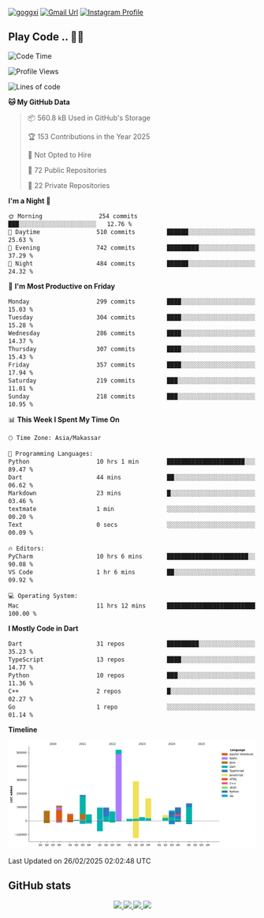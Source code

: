 [![goggxi](https://img.shields.io/badge/Portofolio-Goggxi-orange)](https://goggxi.github.io)
[![Gmail Url](https://img.shields.io/twitter/url?label=Goggxi@gmail.com&logo=gmail&style=social&url=http%3A%2F%2Fmailto%3Acontact.Goggxi@gmail.com)](mailto:Goggxi@gmail.com) [![Instagram Profile](https://img.shields.io/twitter/url?label=moh_rifkan&logo=instagram&style=social&url=https://www.instagram.com/moh_rifkan/)](https://www.instagram.com/moh_rifkan/)

## Play Code .. 💬🚀

<!-- [![Moh Rifkan GitHub stats](https://github-readme-stats.vercel.app/api?username=goggxi&count_private=true&show_icons=true&theme=dracula&custom_title=Goggxi%20Statistic%20🚀)](https://github.com/goggxi/goggxi)

[![Top Langs](https://github-readme-stats.vercel.app/api/top-langs/?username=goggxi&langs_count=8&layout=compact&show_icons=true&theme=dracula)](https://github.com/goggxi/goggxi) -->

<!--START_SECTION:waka-->
![Code Time](http://img.shields.io/badge/Code%20Time-4%2C162%20hrs%203%20mins-blue)

![Profile Views](http://img.shields.io/badge/Profile%20Views-1-blue)

![Lines of code](https://img.shields.io/badge/From%20Hello%20World%20I%27ve%20Written-2.1%20million%20lines%20of%20code-blue)

**🐱 My GitHub Data** 

> 📦 560.8 kB Used in GitHub's Storage 
 > 
> 🏆 153 Contributions in the Year 2025
 > 
> 🚫 Not Opted to Hire
 > 
> 📜 72 Public Repositories 
 > 
> 🔑 22 Private Repositories 
 > 
**I'm a Night 🦉** 

```text
🌞 Morning                254 commits         ███░░░░░░░░░░░░░░░░░░░░░░   12.76 % 
🌆 Daytime                510 commits         ██████░░░░░░░░░░░░░░░░░░░   25.63 % 
🌃 Evening                742 commits         █████████░░░░░░░░░░░░░░░░   37.29 % 
🌙 Night                  484 commits         ██████░░░░░░░░░░░░░░░░░░░   24.32 % 
```
📅 **I'm Most Productive on Friday** 

```text
Monday                   299 commits         ████░░░░░░░░░░░░░░░░░░░░░   15.03 % 
Tuesday                  304 commits         ████░░░░░░░░░░░░░░░░░░░░░   15.28 % 
Wednesday                286 commits         ████░░░░░░░░░░░░░░░░░░░░░   14.37 % 
Thursday                 307 commits         ████░░░░░░░░░░░░░░░░░░░░░   15.43 % 
Friday                   357 commits         ████░░░░░░░░░░░░░░░░░░░░░   17.94 % 
Saturday                 219 commits         ███░░░░░░░░░░░░░░░░░░░░░░   11.01 % 
Sunday                   218 commits         ███░░░░░░░░░░░░░░░░░░░░░░   10.95 % 
```


📊 **This Week I Spent My Time On** 

```text
🕑︎ Time Zone: Asia/Makassar

💬 Programming Languages: 
Python                   10 hrs 1 min        ██████████████████████░░░   89.47 % 
Dart                     44 mins             ██░░░░░░░░░░░░░░░░░░░░░░░   06.62 % 
Markdown                 23 mins             █░░░░░░░░░░░░░░░░░░░░░░░░   03.46 % 
textmate                 1 min               ░░░░░░░░░░░░░░░░░░░░░░░░░   00.20 % 
Text                     0 secs              ░░░░░░░░░░░░░░░░░░░░░░░░░   00.09 % 

🔥 Editors: 
PyCharm                  10 hrs 6 mins       ███████████████████████░░   90.08 % 
VS Code                  1 hr 6 mins         ██░░░░░░░░░░░░░░░░░░░░░░░   09.92 % 

💻 Operating System: 
Mac                      11 hrs 12 mins      █████████████████████████   100.00 % 
```

**I Mostly Code in Dart** 

```text
Dart                     31 repos            █████████░░░░░░░░░░░░░░░░   35.23 % 
TypeScript               13 repos            ████░░░░░░░░░░░░░░░░░░░░░   14.77 % 
Python                   10 repos            ███░░░░░░░░░░░░░░░░░░░░░░   11.36 % 
C++                      2 repos             █░░░░░░░░░░░░░░░░░░░░░░░░   02.27 % 
Go                       1 repo              ░░░░░░░░░░░░░░░░░░░░░░░░░   01.14 % 
```



**Timeline**

![Lines of Code chart](https://raw.githubusercontent.com/Goggxi/Goggxi/main/assets/bar_graph.png)


 Last Updated on 26/02/2025 02:02:48 UTC
<!--END_SECTION:waka-->

## GitHub stats

<p align="center">
  <a href="https://github.com/goggxi">
    <img src="http://github-profile-summary-cards.vercel.app/api/cards/profile-details?username=goggxi&theme=transparent" />
  </a>
  <a href="https://github.com/goggxi">
    <img src="https://github-readme-streak-stats.herokuapp.com/?user=goggxi&hide_border=true&card_width=338&theme=transparent" />
  </a>
  <a href="https://github.com/goggxi">
    <img src="http://github-profile-summary-cards.vercel.app/api/cards/stats?username=goggxi&theme=transparent" />
  </a>
  <a href="https://github.com/goggxi">
    <img src="https://github-readme-stats.vercel.app/api/top-langs/?username=goggxi&langs_count=10&exclude_repo=&hide=c,makefile,html,css,sass,nix,nunjucks,tsql,dockerfile,shell&card_width=699&hide_border=true&theme=transparent" />
  </a>
  <!-- <br/>
  <a href="https://github.com/goggxi">
    <img src="https://komarev.com/ghpvc/?username=goggxi&color=blue&style=flat" />
  </a> -->
</p>
